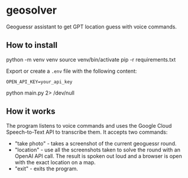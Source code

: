 # geosolver
Geoguessr assistant to get GPT location guess with voice commands.

## How to install

python -m venv venv
source venv/bin/activate
pip -r requirements.txt

Export or create a `.env` file with the following content:

```
OPEN_API_KEY=your_api_key
```

python main.py 2> /dev/null

## How it works

The program listens to voice commands and uses the Google Cloud Speech-to-Text API to transcribe them.
It accepts two commands:
* "take photo" - takes a screenshot of the current geoguessr round.
* "location" - use all the screenshots taken to solve the round with an OpenAI API call. The result is spoken out loud and a browser is open with the exact location on a map.
* "exit" - exits the program.
